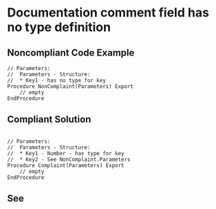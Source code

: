 # Documentation comment field has no type definition

## Noncompliant Code Example

```bsl
// Parameters:
//  Parameters - Structure:
//  * Key1 - has no type for key
Procedure NonComplaint(Parameters) Export
	// empty
EndProcedure

```

## Compliant Solution

```bsl

// Parameters:
//  Parameters - Structure:
//  * Key1 - Number - has type for key
//  * Key2 - See NonComplaint.Parameters
Procedure Complaint(Parameters) Export
	// empty
EndProcedure

```

## See

